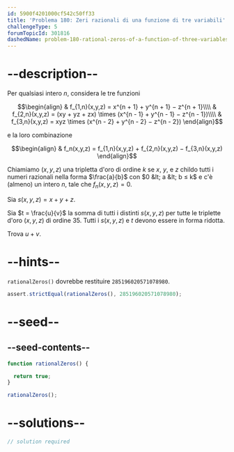 ```yaml
---
id: 5900f4201000cf542c50ff33
title: 'Problema 180: Zeri razionali di una funzione di tre variabili'
challengeType: 5
forumTopicId: 301816
dashedName: problem-180-rational-zeros-of-a-function-of-three-variables
---
```


# --description--

Per qualsiasi intero $n$, considera le tre funzioni

$$\begin{align} & f_{1,n}(x,y,z) = x^{n + 1} + y^{n + 1} − z^{n + 1}\\\\ & f_{2,n}(x,y,z) = (xy + yz + zx) \times (x^{n - 1} + y^{n - 1} − z^{n - 1})\\\\ & f_{3,n}(x,y,z) = xyz \times (x^{n - 2} + y^{n - 2} − z^{n - 2}) \end{align}$$

e la loro combinazione

$$\begin{align} & f_n(x,y,z) = f_{1,n}(x,y,z) + f_{2,n}(x,y,z) − f_{3,n}(x,y,z) \end{align}$$

Chiamiamo $(x,y,z)$ una tripletta d'oro di ordine $k$ se $x$, $y$, e $z$ childo tutti i numeri razionali nella forma $\frac{a}{b}$ con $0 &lt; a &lt; b ≤ k$ e c'è (almeno) un intero $n$, tale che $f_n(x,y,z) = 0$.

Sia $s(x,y,z) = x + y + z$.

Sia $t = \frac{u}{v}$ la somma di tutti i distinti $s(x,y,z)$ per tutte le triplette d'oro $(x,y,z)$ di ordine 35. Tutti i $s(x,y,z)$ e $t$ devono essere in forma ridotta.

Trova $u + v$.

# --hints--

`rationalZeros()` dovrebbe restituire `285196020571078980`.

```js
assert.strictEqual(rationalZeros(), 285196020571078980);
```

# --seed--

## --seed-contents--

```js
function rationalZeros() {

  return true;
}

rationalZeros();
```

# --solutions--

```js
// solution required
```
